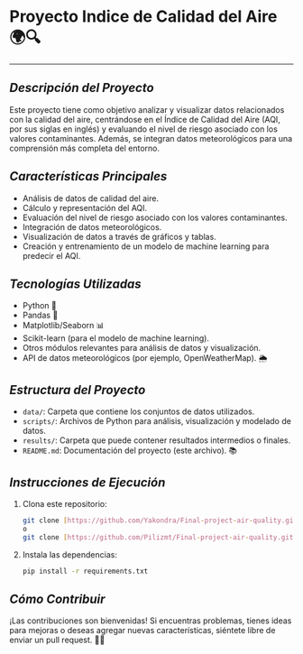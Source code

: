 # **Proyecto Indice de Calidad del Aire 🌍🔍**
---
## *Descripción del Proyecto*

Este proyecto tiene como objetivo analizar y visualizar datos relacionados con la calidad del aire, centrándose en el Índice de Calidad del Aire (AQI, por sus siglas en inglés) y evaluando el nivel de riesgo asociado con los valores contaminantes. Además, se integran datos meteorológicos para una comprensión más completa del entorno.

## *Características Principales*

- Análisis de datos de calidad del aire.
- Cálculo y representación del AQI.
- Evaluación del nivel de riesgo asociado con los valores contaminantes.
- Integración de datos meteorológicos.
- Visualización de datos a través de gráficos y tablas.
- Creación y entrenamiento de un modelo de machine learning para predecir el AQI.

## *Tecnologías Utilizadas*

- Python 🐍
- Pandas 🐼
- Matplotlib/Seaborn 📊
- Scikit-learn (para el modelo de machine learning).
- Otros módulos relevantes para análisis de datos y visualización.
- API de datos meteorológicos (por ejemplo, OpenWeatherMap). 🌦️

## *Estructura del Proyecto*

- `data/`: Carpeta que contiene los conjuntos de datos utilizados.
- `scripts/`: Archivos de Python para análisis, visualización y modelado de datos.
- `results/`: Carpeta que puede contener resultados intermedios o finales.
- `README.md`: Documentación del proyecto (este archivo). 📚

## *Instrucciones de Ejecución*

1. Clona este repositorio:

   ```bash
   git clone [https://github.com/Yakondra/Final-project-air-quality.git]
   o
   git clone [https://github.com/Pilizmt/Final-project-air-quality.git]

2. Instala las dependencias:

    ```bash
    pip install -r requirements.txt

## *Cómo Contribuir*

¡Las contribuciones son bienvenidas! Si encuentras problemas, tienes ideas para mejoras o deseas agregar nuevas características, siéntete libre de enviar un pull request. 🤝🚀
